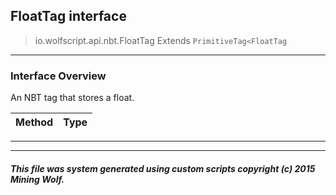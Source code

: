 ## FloatTag __interface__

>io.wolfscript.api.nbt.FloatTag
>Extends `PrimitiveTag<FloatTag`

---

### Interface Overview

An NBT tag that stores a float.

Method | Type   
--- | :--- 



---

---


##### This file was system generated using custom scripts copyright (c) 2015 Mining Wolf.
	

